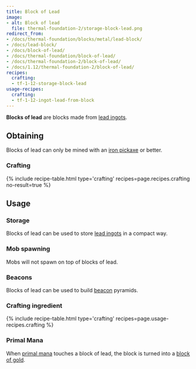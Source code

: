 ```yaml
---
title: Block of Lead
image:
- alt: Block of lead
  file: thermal-foundation-2/storage-block-lead.png
redirect_from:
- /docs/thermal-foundation/blocks/metal/lead-block/
- /docs/lead-block/
- /docs/block-of-lead/
- /docs/thermal-foundation/block-of-lead/
- /docs/thermal-foundation-2/block-of-lead/
- /docs/1.12/thermal-foundation-2/block-of-lead/
recipes:
  crafting:
  - tf-1-12-storage-block-lead
usage-recipes:
  crafting:
  - tf-1-12-ingot-lead-from-block
---
```


**Blocks of lead** are blocks made from [lead ingots](../lead-ingot/).


Obtaining
---------

Blocks of lead can only be mined with an [iron
pickaxe](https://minecraft.wiki/w/Pickaxe) or better.

### Crafting
{% include recipe-table.html type='crafting' recipes=page.recipes.crafting no-result=true %}


Usage
-----

### Storage
Blocks of lead can be used to store [lead ingots](../lead-ingot/) in a
compact way.

### Mob spawning
Mobs will not spawn on top of blocks of lead.

### Beacons
Blocks of lead can be used to build
[beacon](https://minecraft.wiki/w/Beacon) pyramids.

### Crafting ingredient
{% include recipe-table.html type='crafting' recipes=page.usage-recipes.crafting %}

### Primal Mana
When [primal mana](../primal-mana/) touches a block of lead, the block is
turned into a [block of gold](https://minecraft.wiki/w/Block_of_Gold).
